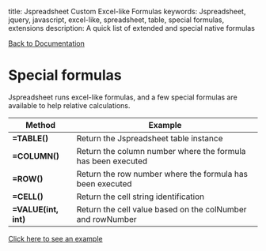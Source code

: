 title: Jspreadsheet Custom Excel-like Formulas
keywords: Jspreadsheet, jquery, javascript, excel-like, spreadsheet, table, special formulas, extensions
description: A quick list of extended and special native formulas

[Back to Documentation](/docs/v5)

# Special formulas

Jspreadsheet runs excel-like formulas, and a few special formulas are available to help relative calculations.

| Method               | Example                                                      |
| ---------------------|--------------------------------------------------------------|
| **=TABLE()**         | Return the Jspreadsheet table instance                       |
| **=COLUMN()**        | Return the column number where the formula has been executed |
| **=ROW()**           | Return the row number where the formula has been executed    |
| **=CELL()**          | Return the cell string identification                        |
| **=VALUE(int, int)** | Return the cell value based on the colNumber and rowNumber   |



[Click here to see an example](/docs/v5/examples/footers)
